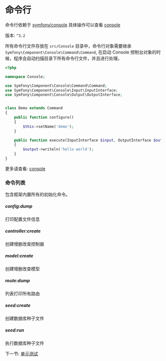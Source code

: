 # 命令行

命令行依赖于 [symfony/console](https://github.com/symfony/console) 具体操作可以查看 [console](http://symfony.com/doc/current/console.html)

版本: `^3.2`

所有命令行文件存放在 `src/Console` 目录中，命令行对象需要继承 `Symfony\Component\Console\Command\Command`, 在启动 Console 控制台对象的时候，程序会自动扫描目录下所有命令行文件，并且进行处理。
 
```php
<?php

namespace Console;

use Symfony\Component\Console\Command\Command;
use Symfony\Component\Console\Input\InputInterface;
use Symfony\Component\Console\Output\OutputInterface;


class Demo extends Command
{
    public function configure()
    {
        $this->setName('demo');
    }

    public function execute(InputInterface $input, OutputInterface $output)
    {
        $output->writeln('hello world');
    }
}
```

更多请查看: [console](http://symfony.com/doc/current/console.html)

### 命令列表

包含框架内置所有的初始化命令。

##### config:dump

打印配置文件信息

##### controller:create

创建增删改查控制器

##### model:create

创建增删改查模型

##### route:dump

列表打印所有路由

##### seed:create

创建数据库种子文件

##### seed:run

执行数据库种子文件

下一节: [单元测试](zh-cn/3.1/3-6-testcase.md)
